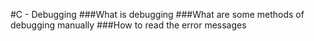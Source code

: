 #C - Debugging
###What is debugging
###What are some methods of debugging manually
###How to read the error messages
